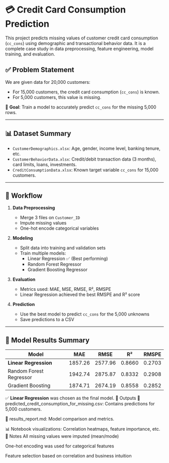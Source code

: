 # 💳 Credit Card Consumption Prediction

This project predicts missing values of customer credit card consumption (`cc_cons`) using demographic and transactional behavior data. It is a complete case study in data preprocessing, feature engineering, model training, and evaluation.
## ✅ Problem Statement

We are given data for 20,000 customers:
- For 15,000 customers, the credit card consumption (`cc_cons`) is known.
- For 5,000 customers, this value is missing.

🎯 **Goal**: Train a model to accurately predict `cc_cons` for the missing 5,000 rows.

---

## 📊 Dataset Summary

- `CustomerDemographics.xlsx`: Age, gender, income level, banking tenure, etc.
- `CustomerBehaviorData.xlsx`: Credit/debit transaction data (3 months), card limits, loans, investments.
- `CreditConsumptionData.xlsx`: Known target variable `cc_cons` for 15,000 customers.

---

## 🔁 Workflow

1. **Data Preprocessing**
   - Merge 3 files on `Customer_ID`
   - Impute missing values
   - One-hot encode categorical variables

2. **Modeling**
   - Split data into training and validation sets
   - Train multiple models:
     - Linear Regression ✅ (Best performing)
     - Random Forest Regressor
     - Gradient Boosting Regressor

3. **Evaluation**
   - Metrics used: MAE, MSE, RMSE, R², RMSPE
   - Linear Regression achieved the best RMSPE and R² score

4. **Prediction**
   - Use the best model to predict `cc_cons` for the 5,000 unknowns
   - Save predictions to a CSV

---

## 🧪 Model Results Summary

| Model                     | MAE     | RMSE    | R²     | RMSPE  |
|--------------------------|---------|---------|--------|--------|
| **Linear Regression**     | 1857.26 | 2577.96 | 0.8660 | 0.2703 |
| Random Forest Regressor  | 1942.74 | 2875.87 | 0.8332 | 0.2908 |
| Gradient Boosting        | 1874.71 | 2674.19 | 0.8558 | 0.2852 |

✅ **Linear Regression** was chosen as the final model.
📁 Outputs
📄 predicted_credit_consumption_for_missing.csv: Contains predictions for 5,000 customers.

📝 results_report.md: Model comparison and metrics.

📊 Notebook visualizations: Correlation heatmaps, feature importance, etc.
📌 Notes
All missing values were imputed (mean/mode)

One-hot encoding was used for categorical features

Feature selection based on correlation and business intuition
